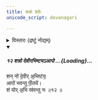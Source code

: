 ```yaml
---
title: शन्नो देवीः
unicode_script: devanagari

---
```

<details><summary>विस्तारः (द्रष्टुं नोद्यम्)</summary>

सिन्धूद्वीप ऋषिः। गायत्री। आपः। अथर्ववेदस्य पैप्पलादशाखायाः प्रथमो मन्त्रोऽपि।

</details>
<div class="js_include" includetitle="false" newlevelforh1="5" unfilled url="/vedAH_yajuH/vAjasaneyam/mAdhyandinam/saMhitA/vishvAsa-prastutiH/36/12_shanno_devIrabhiShTaya-Apo.md">
<details open><summary><h5>१२ शन्नो देवीरभिष्टयऽआपो ...{Loading}...</h5></summary>

शन् नो॑ दे॒वीर् अ॒भिष्ट॑य॒  
आपो॑ भवन्तु पी॒तये॑।  
शं योर् अ॒भि स्र॑वन्तु नः ॥१२ ॥
</details>
</div>
